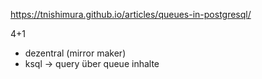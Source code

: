 https://tnishimura.github.io/articles/queues-in-postgresql/

4+1

- dezentral (mirror maker)
- ksql -> query über queue inhalte
